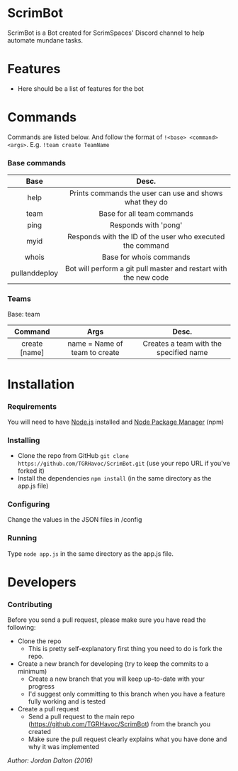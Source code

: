 ﻿# ScrimBot

ScrimBot is a Bot created for ScrimSpaces' Discord channel to help automate mundane tasks.

# Features
* Here should be a list of features for the bot

# Commands
Commands are listed below. And follow the format of `!<base> <command> <args>`. E.g. `!team create TeamName`

### Base commands
| Base | Desc. |
|:----:|:----:|
| help | Prints commands the user can use and shows what they do |
| team | Base for all team commands |
| ping | Responds with 'pong' |
| myid | Responds with the ID of the user who executed the command |
| whois | Base for whois commands |
| pullanddeploy | Bot will perform a git pull master and restart with the new code |

### Teams
Base: team

| Command | Args | Desc. |
| :---:   |:---: | :---: |
| create [name] | name = Name of team to create | Creates a team with the specified name |




# Installation

### Requirements
You will need to have [Node.js](https://nodejs.org/en/) installed and 
[Node Package Manager](https://docs.npmjs.com/getting-started/installing-node) (npm)

### Installing
* Clone the repo from GitHub `git clone https://github.com/TGRHavoc/ScrimBot.git` (use your repo URL if you've forked it)
* Install the dependencies `npm install` (in the same directory as the app.js file)

### Configuring
Change the values in the JSON files in /config

### Running
Type `node app.js` in the same directory as the app.js file.


# Developers
### Contributing
Before you send a pull request, please make sure you have read the following:
* Clone the repo
  * This is pretty self-explanatory first thing you need to do is fork the repo.
* Create a new branch for developing (try to keep the commits to a minimum)
  * Create a new branch that you will keep up-to-date with your progress
  * I'd suggest only committing to this branch when you have a feature fully working and is tested
* Create a pull request
  * Send a pull request to the main repo (https://github.com/TGRHavoc/ScrimBot) from the branch you created
  * Make sure the pull request clearly explains what you have done and why it was implemented


*Author: Jordan Dalton (2016)*